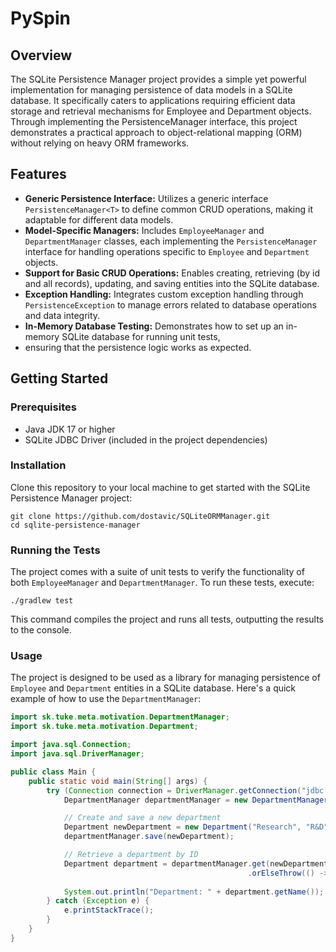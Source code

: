 # PySpin

## Overview
The SQLite Persistence Manager project provides a simple yet powerful implementation for managing persistence of data 
models in a SQLite database. It specifically caters to applications requiring efficient data storage and retrieval 
mechanisms for Employee and Department objects. Through implementing the PersistenceManager interface, this project
demonstrates a practical approach to object-relational mapping (ORM) without relying on heavy ORM frameworks.

## Features
* **Generic Persistence Interface:** Utilizes a generic interface `PersistenceManager<T>` to define common CRUD 
operations, making it adaptable for different data models.
* **Model-Specific Managers:** Includes `EmployeeManager` and `DepartmentManager` classes, each implementing the 
`PersistenceManager` interface for handling operations specific to `Employee` and `Department` objects.
* **Support for Basic CRUD Operations:** Enables creating, retrieving (by id and all records), updating, and saving 
entities into the SQLite database.
* **Exception Handling:** Integrates custom exception handling through `PersistenceException` to manage errors related 
to database operations and data integrity.
* **In-Memory Database Testing:** Demonstrates how to set up an in-memory SQLite database for running unit tests, 
* ensuring that the persistence logic works as expected.

## Getting Started

### Prerequisites
* Java JDK 17 or higher
* SQLite JDBC Driver (included in the project dependencies)

### Installation
Clone this repository to your local machine to get started with the SQLite Persistence Manager project:
```commandline
git clone https://github.com/dostavic/SQLiteORMManager.git
cd sqlite-persistence-manager
```

### Running the Tests
The project comes with a suite of unit tests to verify the functionality of both `EmployeeManager` and 
`DepartmentManager`. To run these tests, execute:
```commandline
./gradlew test
```
This command compiles the project and runs all tests, outputting the results to the console.

### Usage
The project is designed to be used as a library for managing persistence of `Employee` and `Department` entities in a 
SQLite database. Here's a quick example of how to use the `DepartmentManager`:
```java
import sk.tuke.meta.motivation.DepartmentManager;
import sk.tuke.meta.motivation.Department;

import java.sql.Connection;
import java.sql.DriverManager;

public class Main {
    public static void main(String[] args) {
        try (Connection connection = DriverManager.getConnection("jdbc:sqlite:path_to_your_database.db")) {
            DepartmentManager departmentManager = new DepartmentManager(connection);

            // Create and save a new department
            Department newDepartment = new Department("Research", "R&D");
            departmentManager.save(newDepartment);

            // Retrieve a department by ID
            Department department = departmentManager.get(newDepartment.getId())
                                                     .orElseThrow(() -> new RuntimeException("Department not found"));
            
            System.out.println("Department: " + department.getName());
        } catch (Exception e) {
            e.printStackTrace();
        }
    }
}
```